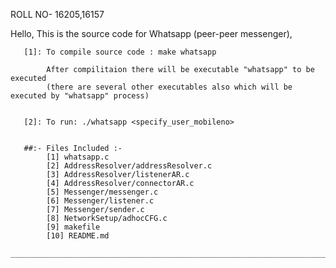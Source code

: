 ROLL NO- 16205,16157

Hello,
       This is the source code for Whatsapp (peer-peer messenger),
       
       [1]: To compile source code : make whatsapp
       
            After compilitaion there will be executable "whatsapp" to be executed 
            (there are several other executables also which will be executed by "whatsapp" process)
       
       
       [2]: To run: ./whatsapp <specify_user_mobileno>


       ##:- Files Included :-
            [1] whatsapp.c
            [2] AddressResolver/addressResolver.c
            [3] AddressResolver/listenerAR.c
            [4] AddressResolver/connectorAR.c
            [5] Messenger/messenger.c
            [6] Messenger/listener.c
            [7] Messenger/sender.c
            [8] NetworkSetup/adhocCFG.c
            [9] makefile
            [10] README.md
                 _____________________________________________________________________________
